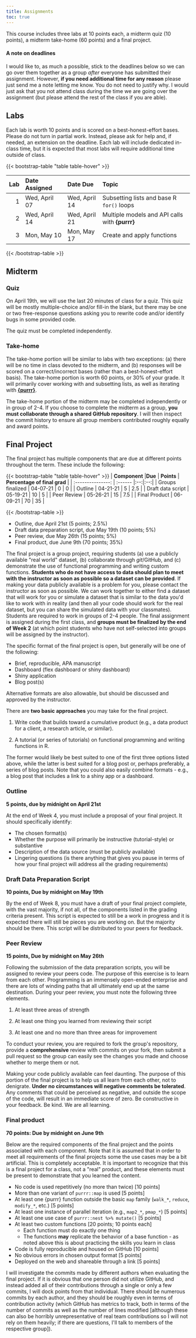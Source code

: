 ```yaml
---
title: Assignments
toc: true
---
```



This course includes three labs at 10 points each, a midterm quiz (10 points), a midterm take-home (60 points) and a final project.

#### A note on deadlines
I would like to, as much a possible, stick to the deadlines below so we can go over them together as a group *after* everyone has submitted their assignment. However, **if you need additional time for any reason** please just send me a note letting me know. You do not need to justify why. I would just ask that you not attend class during the time we are going over the assignment (but please attend the rest of the class if you are able).

## Labs
Each lab is worth 10 points and is scored on a best-honest-effort bases. Please do not turn in partial work. Instead, please ask for help and, if needed, an extension on the deadline. Each lab will include dedicated in-class time, but it is expected that most labs will require additional time outside of class. 

{{< bootstrap-table "table table-hover" >}}

| Lab|Date Assigned |Date Due      |Topic                                          |
|---:|:-------------|:-------------|:----------------------------------------------|
|   1|Wed, April 07 |Wed, April 14 |Subsetting lists and base R `for()` loops      |
|   2|Wed, April 14 |Wed, April 21 |Multiple models and API calls with **{purrr}** |
|   3|Mon, May 10   |Mon, May 17   |Create and apply functions                     |

{{< /bootstrap-table >}}

## Midterm

### Quiz
On April 19th, we will use the last 20 minutes of class for a quiz. This quiz 
will be mostly multiple-choice and/or fill-in the blank, but there may be one
or two free-response questions asking you to rewrite code and/or identify bugs
in some provided code. 

The quiz must be completed independently.

### Take-home
The take-home portion will be similar to labs with two exceptions: (a) there 
will be no time in class devoted to the midterm, and (b) responses will be
scored on a correct/incorrect bases (rather than a best-honest-effort basis). 
The take-home portion is worth 60 points, or 30% of your grade. It will 
primarily cover working with and subsetting lists, as well as iterating with
[**{purrr}**](https://purrr.tidyverse.org).

The take-home portion of the midterm may be completed independently or in
group of 2-4. If you choose to complete the midterm as a group, **you must 
collaborate through a shared GitHub repository**. I will then inspect the 
commit history to ensure all group members contributed roughly equally and
award points.

## Final Project

The final project has multiple components that are due at different points throughout the term. These include the following:

{{< bootstrap-table "table table-hover" >}}
|  **Component** |**Due**  | **Points** | **Percentage of final grad**  |
|  :---------------: | :------  |:--:|:--:|
|  Groups finalized  | 04-07-21 | 0  | 0 |
|  Outline           | 04-21-21 | 5  | 2.5 |
|  Draft data script | 05-19-21 | 10 | 5 |
|  Peer Review       | 05-26-21 | 15 | 7.5 |
|  Final Product     | 06-09-21 | 70 | 35 |

{{< /bootstrap-table >}}

* Outline, due April 21st (5 points; 2.5%)
* Draft data preparation script, due May 19th (10 points; 5%)
* Peer review, due May 26th (15 points; 5%)
* Final product, due June 9th (70 points; 35%)

The final project is a group project, requiring students (a) use a 
publicly available "real world" dataset, (b) collaborate through *git*/GitHub, 
and (c) demonstrate the use of functional programming and writing custom 
functions. **Students who do not have access to data should plan to meet with the 
instructor as soon as possible so a dataset can be provided**. If making your 
data publicly available is a problem for you, please contact the 
instructor as soon as possible. We can work together to either find a dataset 
that will work for you or simulate a dataset that is similar to the data 
you'd like to work with in reality (and then all your code should work for the 
real dataset, but you can share the simulated data with your classmates). 
Students are required to work in groups of 2-4 people. The final assignment is 
assigned during the first class, and **groups must be finalized by the end of 
Week 2** (at which point students who have not self-selected into groups will 
be assigned by the instructor).

The specific format of the final project is open, but generally will be one of
the following:

* Brief, reproducible, APA manuscript
* Dashboard (flex dashboard or shiny dashboard) 
* Shiny application
* Blog post(s) 

Alternative formats are also allowable, but should be discussed and approved by
the instructor.

There are **two basic approaches** you may take for the final project. 

1. Write code that builds toward a cumulative product (e.g., a data product for 
   a client, a research article, or similar).

2. A tutorial (or series of tutorials) on functional programming and writing 
   functions in R. 

The former would likely be best suited to one of the first three options listed
above, while the latter is best suited for a blog post or, perhaps preferably,
a series of blog posts. Note that you could also easily combine formats - e.g., 
a blog post that includes a link to a shiny app or a dashboard.

### Outline
**5 points, due by midnight on April 21st**

At the end of Week 4, you must include a proposal of your final project. It 
should specifically identify:

* The chosen format(s)
* Whether the purpose will primarily be instructive (tutorial-style) or 
  substantive
* Description of the data source (must be publicly available)
* Lingering questions (is there anything that gives you pause in terms of how
  your final project will address all the grading requirements)

### Draft Data Preparation Script 

**10 points, Due by midnight on May 19th**

By the end of Week 8, you must have a draft of your final project
complete, with the vast majority, if not all, of the components listed in the
grading criteria present. This script is expected to still be a work in 
progress and it is expected there will still be pieces you are working on. But
the majority should be there. This script will be distributed to your peers 
for feedback.

### Peer Review 

**15 points, Due by midnight on May 26th**

Following the submission of the data preparation scripts, you will be assigned 
to review your peers code. The purpose of this exercise is to learn from each 
other. Programming is an immensely open-ended enterprise and there are lots of 
winding paths that all ultimately end up at the same destination. During your 
peer review, you must note the following three elements.

1. At least three areas of strength

2. At least one thing you learned from reviewing their script

3. At least one and no more than three areas for improvement 

To conduct your review, you are required to fork the group's repository, 
provide a **comprehensive** review with commits on your fork, then submit a pull
request so the group can easily see the changes you made and choose whether to
merge them or not.

Making your code publicly available can feel daunting. The purpose of this 
portion of the final project is to help us all learn from each other, not to 
denigrate. **Under no circumstances will negative comments be tolerated**. Any 
comments that could be perceived as negative, and outside the scope of the 
code, will result in an immediate score of zero. Be constructive in your 
feedback. Be kind. We are all learning.

### Final product 

**70 points: Due by midnight on June 9th**

Below are the required components of the final project and the points associated 
with each component. Note that it is assumed that in order to meet all 
requirements of the final projects some the use cases may be a bit artificial.
This is completely acceptable. It is important to recognize that this is a final
project for a class, not a "real" product, and these elements must be present
to demonstrate that you learned the content.

- No code is used repetitively (no more than twice) [10 points]
- More than one variant of `purrr::map` is used [5 points]
- At least one {purrr} function outside the basic `map` family (`walk_*`, 
  `reduce`, `modify_*`, etc.) [5 points]
- At least one instance of parallel iteration (e.g., `map2_*`, `pmap_*`) [5 points]
- At least one use case of `purrr::nest %>% mutate()` [5 points]
- At least two custom functions [20 points; 10 points each]
	+ Each function must do exactly one thing
	+ The functions **may** replicate the behavior of a base function - as noted 
    above this is about practicing the skills you learn in class
- Code is fully reproducible and housed on GitHub [10 points]
- No obvious errors in chosen output format [5 points]
- Deployed on the web and shareable through a link [5 points]

I will investigate the commits made by different authors when evaluating the
final project. If it is obvious that one person did not utilize GitHub, and
instead added all of their contributions through a single or only a few 
commits, I will dock points from that individual. There should be numerous
commits by each author, and they should be roughly even in terms of
contribution activity (which GitHub has metrics to track, both in terms of the
number of commits as well as the number of lines modified [although these can
also be horribly unrepresentative of real team contributions so I will not
rely on them heavily; if there are questions, I'll talk to members of the 
respective group]).
